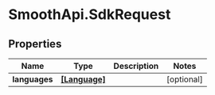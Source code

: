 # SmoothApi.SdkRequest

## Properties

Name | Type | Description | Notes
------------ | ------------- | ------------- | -------------
**languages** | [**[Language]**](Language.md) |  | [optional] 


